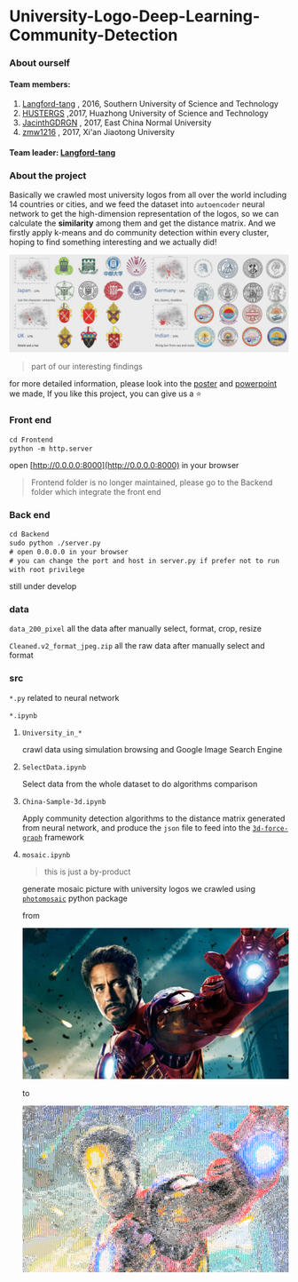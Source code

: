 # University-Logo-Deep-Learning-Community-Detection

### About ourself

#### Team members:

1. [Langford-tang](https://github.com/Langford-tang) , 2016, Southern University of Science and Technology
2. [HUSTERGS](https://github.com/HUSTERGS) ,2017, Huazhong University of Science and Technology
3. [JacinthGDRGN](https://github.com/JacinthGDRGN) , 2017, East China Normal University
4. [zmw1216](https://github.com/zmw1216) , 2017, Xi'an Jiaotong University

#### Team leader: [Langford-tang](https://github.com/Langford-tang)
### About the project

Basically we crawled most university logos from all over the world including 14 countries or cities, and we feed the dataset into `autoencoder` neural network to get the high-dimension representation of the logos, so we can calculate the **similarity** among them and get the distance matrix. And we firstly apply k-means and do community detection within every cluster, hoping to find something interesting and we actually did!

![](imgs/result.png)

> part of our interesting findings 

for more detailed information, please look into the [poster](Team-Materials/poster.jpg) and [powerpoint](Team-Materials/CD.pptx) we made, If you like this project, you can give us a :star: 

### Front end

```shell
cd Frontend
python -m http.server
```

open [http://0.0.0.0:8000](http://0.0.0.0:8000) in your browser

> Frontend folder is no longer maintained, please go to the Backend folder which integrate the front end

### Back end

```shell
cd Backend
sudo python ./server.py
# open 0.0.0.0 in your browser
# you can change the port and host in server.py if prefer not to run with root privilege
```

still under develop

### data

`data_200_pixel` all the data after manually select, format, crop, resize

`Cleaned.v2_format_jpeg.zip` all the raw data after manually select and format

### src

`*.py` related to neural network

`*.ipynb` 

1. `University_in_*` 

   crawl data using simulation browsing and Google Image Search Engine

2. `SelectData.ipynb`

   Select data from the whole dataset to do algorithms comparison

3. `China-Sample-3d.ipynb`

   Apply community detection algorithms to the distance matrix generated from neural network, and produce the `json` file to feed into the [`3d-force-graph`]('https://github.com/vasturiano/3d-force-graph') framework  

4. `mosaic.ipynb`

   > this is just a by-product

   generate mosaic picture with university logos we crawled using [`photomosaic`](https://github.com/danielballan/photomosaic) python package

   from 

   ![](imgs/iron-man.jpg)

   to 

   ![](imgs/iron-man.png)

   